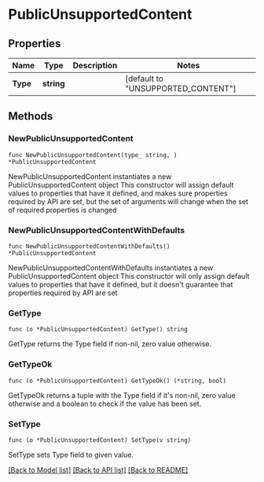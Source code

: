 # PublicUnsupportedContent

## Properties

Name | Type | Description | Notes
------------ | ------------- | ------------- | -------------
**Type** | **string** |  | [default to "UNSUPPORTED_CONTENT"]

## Methods

### NewPublicUnsupportedContent

`func NewPublicUnsupportedContent(type_ string, ) *PublicUnsupportedContent`

NewPublicUnsupportedContent instantiates a new PublicUnsupportedContent object
This constructor will assign default values to properties that have it defined,
and makes sure properties required by API are set, but the set of arguments
will change when the set of required properties is changed

### NewPublicUnsupportedContentWithDefaults

`func NewPublicUnsupportedContentWithDefaults() *PublicUnsupportedContent`

NewPublicUnsupportedContentWithDefaults instantiates a new PublicUnsupportedContent object
This constructor will only assign default values to properties that have it defined,
but it doesn't guarantee that properties required by API are set

### GetType

`func (o *PublicUnsupportedContent) GetType() string`

GetType returns the Type field if non-nil, zero value otherwise.

### GetTypeOk

`func (o *PublicUnsupportedContent) GetTypeOk() (*string, bool)`

GetTypeOk returns a tuple with the Type field if it's non-nil, zero value otherwise
and a boolean to check if the value has been set.

### SetType

`func (o *PublicUnsupportedContent) SetType(v string)`

SetType sets Type field to given value.



[[Back to Model list]](../README.md#documentation-for-models) [[Back to API list]](../README.md#documentation-for-api-endpoints) [[Back to README]](../README.md)


